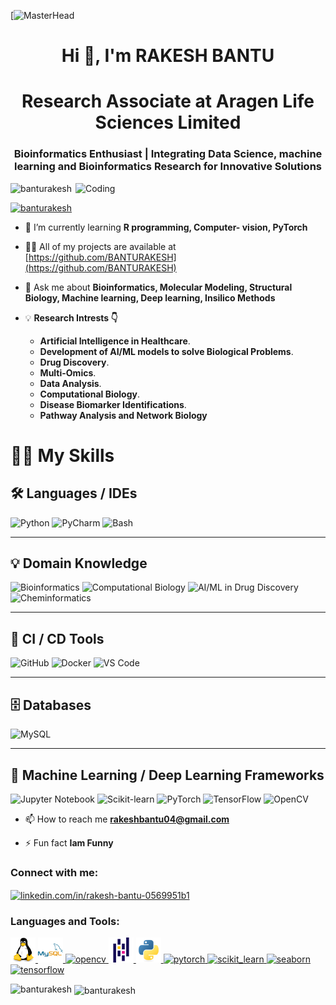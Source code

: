 [![MasterHead](https://t4.ftcdn.net/jpg/05/06/70/67/240_F_506706712_Z4vzx7zBUgtVr1hC5FkYBwFP3Y6sDbmC.jpg)
<h1 align="center">Hi 👋, I'm RAKESH BANTU</h1>
<h1 align="center">Research Associate at Aragen Life Sciences Limited</h1>
<h3 align="center">Bioinformatics Enthusiast | Integrating Data Science, machine learning and Bioinformatics Research for Innovative Solutions</h3>
<img align="right" alt="Coding" width="400" src="https://structuralbioinformatician.files.wordpress.com/2013/03/1ece.gif">

<p align="left"> <img src="https://komarev.com/ghpvc/?username=banturakesh&label=Profile%20views&color=0e75b6&style=flat" alt="banturakesh" /> </p>

<p align="left"> <a href="https://github.com/ryo-ma/github-profile-trophy"><img src="https://github-profile-trophy.vercel.app/?username=banturakesh" alt="banturakesh" /></a> </p>

- 🌱 I’m currently learning **R programming, Computer- vision, PyTorch**

- 👨‍💻 All of my projects are available at [https://github.com/BANTURAKESH](https://github.com/BANTURAKESH)

- 💬 Ask me about **Bioinformatics, Molecular Modeling, Structural Biology, Machine learning, Deep learning, Insilico Methods**

- 💡 **Research Intrests 👇**
  
     - **Artificial Intelligence in Healthcare**. 
     - **Development of AI/ML models to solve Biological Problems**. 
     - **Drug Discovery**. 
     - **Multi-Omics**. 
     - **Data Analysis**. 
     - **Computational Biology**. 
     - **Disease Biomarker Identifications**. 
     - **Pathway Analysis and Network Biology**

 # 👨‍💻 My Skills

## 🛠️ Languages / IDEs
![Python](https://www.python.org/)
![PyCharm](https://www.jetbrains.com/pycharm/)
![Bash](https://www.gnu.org/software/bash/)

---

## 💡 Domain Knowledge
![Bioinformatics](https://en.wikipedia.org/wiki/Bioinformatics)
![Computational Biology](https://en.wikipedia.org/wiki/Computational_biology)
![AI/ML in Drug Discovery](https://en.wikipedia.org/wiki/Artificial_intelligence_in_drug_discovery)
![Cheminformatics](https://en.wikipedia.org/wiki/Cheminformatics)

---

## 🔄 CI / CD Tools
![GitHub](https://github.com/)
![Docker](https://www.docker.com/)
![VS Code](https://code.visualstudio.com/)

---

## 🗄️ Databases
![MySQL](https://www.mysql.com/)

---

## 🧠 Machine Learning / Deep Learning Frameworks
![Jupyter Notebook](https://jupyter.org/)
![Scikit-learn](https://scikit-learn.org/)
![PyTorch](https://pytorch.org/)
![TensorFlow](https://www.tensorflow.org/)
![OpenCV](https://opencv.org/)

- 📫 How to reach me **rakeshbantu04@gmail.com**

- ⚡ Fun fact **Iam Funny**

<h3 align="left">Connect with me:</h3>
<p align="left">
<a href="https://linkedin.com/in/linkedin.com/in/rakesh-bantu-0569951b1" target="blank"><img align="center" src="https://raw.githubusercontent.com/rahuldkjain/github-profile-readme-generator/master/src/images/icons/Social/linked-in-alt.svg" alt="linkedin.com/in/rakesh-bantu-0569951b1" height="30" width="40" /></a>
</p>

<h3 align="left">Languages and Tools:</h3>
<p align="left"> <a href="https://www.linux.org/" target="_blank" rel="noreferrer"> <img src="https://raw.githubusercontent.com/devicons/devicon/master/icons/linux/linux-original.svg" alt="linux" width="40" height="40"/> </a> <a href="https://www.mysql.com/" target="_blank" rel="noreferrer"> <img src="https://raw.githubusercontent.com/devicons/devicon/master/icons/mysql/mysql-original-wordmark.svg" alt="mysql" width="40" height="40"/> </a> <a href="https://opencv.org/" target="_blank" rel="noreferrer"> <img src="https://www.vectorlogo.zone/logos/opencv/opencv-icon.svg" alt="opencv" width="40" height="40"/> </a> <a href="https://pandas.pydata.org/" target="_blank" rel="noreferrer"> <img src="https://raw.githubusercontent.com/devicons/devicon/2ae2a900d2f041da66e950e4d48052658d850630/icons/pandas/pandas-original.svg" alt="pandas" width="40" height="40"/> </a> <a href="https://www.python.org" target="_blank" rel="noreferrer"> <img src="https://raw.githubusercontent.com/devicons/devicon/master/icons/python/python-original.svg" alt="python" width="40" height="40"/> </a> <a href="https://pytorch.org/" target="_blank" rel="noreferrer"> <img src="https://www.vectorlogo.zone/logos/pytorch/pytorch-icon.svg" alt="pytorch" width="40" height="40"/> </a> <a href="https://scikit-learn.org/" target="_blank" rel="noreferrer"> <img src="https://upload.wikimedia.org/wikipedia/commons/0/05/Scikit_learn_logo_small.svg" alt="scikit_learn" width="40" height="40"/> </a> <a href="https://seaborn.pydata.org/" target="_blank" rel="noreferrer"> <img src="https://seaborn.pydata.org/_images/logo-mark-lightbg.svg" alt="seaborn" width="40" height="40"/> </a> <a href="https://www.tensorflow.org" target="_blank" rel="noreferrer"> <img src="https://www.vectorlogo.zone/logos/tensorflow/tensorflow-icon.svg" alt="tensorflow" width="40" height="40"/> </a> </p>

<p><img align="left" src="https://github-readme-stats.vercel.app/api/top-langs?username=banturakesh&show_icons=true&locale=en&layout=compact" alt="banturakesh" /></p>

<p>&nbsp;<img align="center" src="https://github-readme-stats.vercel.app/api?username=banturakesh&show_icons=true&locale=en" alt="banturakesh" /></p>
